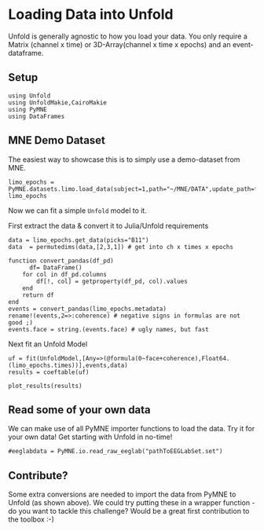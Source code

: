 # Loading Data into Unfold

Unfold is generally agnostic to how you load your data. You only require a Matrix (channel x time) or 3D-Array(channel x time x epochs) and an event-dataframe.

## Setup

```@Example main
using Unfold
using UnfoldMakie,CairoMakie
using PyMNE
using DataFrames
```

## MNE Demo Dataset

The easiest way to showcase this is to simply use a demo-dataset from MNE.

```@Example main
limo_epochs = PyMNE.datasets.limo.load_data(subject=1,path="~/MNE/DATA",update_path=false)
limo_epochs
```

Now we can fit a simple `Unfold` model to it.

First extract the data & convert it to Julia/Unfold requirements

```@Example main
data = limo_epochs.get_data(picks="B11")
data  = permutedims(data,[2,3,1]) # get into ch x times x epochs

function convert_pandas(df_pd)
      df= DataFrame()
    for col in df_pd.columns
        df[!, col] = getproperty(df_pd, col).values
    end
    return df
end
events = convert_pandas(limo_epochs.metadata)
rename!(events,2=>:coherence) # negative signs in formulas are not good ;)
events.face = string.(events.face) # ugly names, but fast

```

Next fit an Unfold Model

```@Example main
uf = fit(UnfoldModel,[Any=>(@formula(0~face+coherence),Float64.(limo_epochs.times))],events,data)
results = coeftable(uf)
```

```@Example main
plot_results(results)
```

## Read some of your own data

We can make use of all PyMNE importer functions to load the data. Try it for your own data! Get starting with Unfold in no-time!

```@Example main
#eeglabdata = PyMNE.io.read_raw_eeglab("pathToEEGLabSet.set")
```

## Contribute?

Some extra conversions are needed to import the data from PyMNE to Unfold (as shown above). We could try putting these in a wrapper function - do you want to tackle this challenge? Would be a great first contribution to the toolbox :-)
